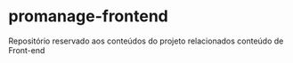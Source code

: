 # promanage-frontend
Repositório reservado aos conteúdos do projeto relacionados conteúdo de Front-end
